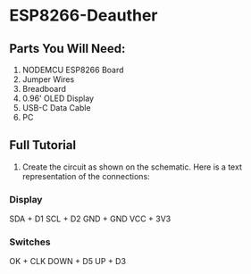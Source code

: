 # ESP8266-Deauther

## Parts You Will Need:
1) NODEMCU ESP8266 Board
2) Jumper Wires
3) Breadboard
4) 0.96' OLED Display
5) USB-C Data Cable
6) PC
   
## Full Tutorial
1) Create the circuit as shown on the schematic. Here is a text representation of the connections:
### Display
SDA + D1
SCL + D2
GND + GND
VCC + 3V3
### Switches
OK + CLK
DOWN + D5
UP + D3

